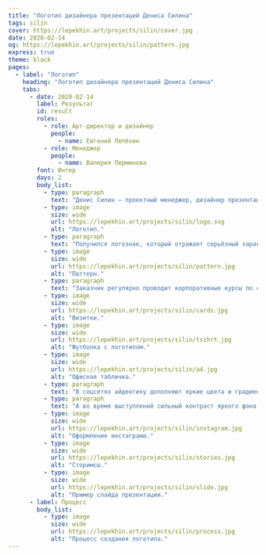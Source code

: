 ```yaml
---
title: "Логотип дизайнера презентаций Дениса Силина"
tags: silin
cover: https://lepekhin.art/projects/silin/cover.jpg
date: 2020-02-14
og: https://lepekhin.art/projects/silin/pattern.jpg
express: true
theme: black
pages:
  - label: "Логотип"
    heading: "Логотип дизайнера презентаций Дениса Силина"
    tabs:
      - date: 2020-02-14
        label: Результат
        id: result
        roles:
          - role: Арт-директор и дизайнер
            people:
              - name: Евгений Лепёхин
          - role: Менеджер
            people:
              - name: Валерия Перминова
        font: Интер
        days: 2
        body_list:
          - type: paragraph
            text: "Денис Силин — проектный менеджер, дизайнер презентаций, технический директор и вообще мастер на все руки. В студии разработали логотип и динамическую айдентику."
          - type: image
            size: wide
            url: https://lepekhin.art/projects/silin/logo.svg
            alt: "Логотип."
          - type: paragraph
            text: "Получился логознак, который отражает серьёзный характер заказчика и трансформируется в айдентику. Логотип меняет эмоции зависимости от ситуации и при этом не теряет своей узнаваемости. В таком виде его можно использовать в качестве паттерна на слайдах, плакатах и обложках публикаций."
          - type: image
            size: wide
            url: https://lepekhin.art/projects/silin/pattern.jpg
            alt: "Паттерн."
          - type: paragraph
            text: "Заказчик регулярно проводит корпоративные курсы по созданию презентаций, поэтому мы продумали использование логотипа на футболках, постерах и визитках."
          - type: image
            size: wide
            url: https://lepekhin.art/projects/silin/cards.jpg
            alt: "Визитки."
          - type: image
            size: wide
            url: https://lepekhin.art/projects/silin/tsihrt.jpg
            alt: "Футболка с логотипом."
          - type: image
            size: wide
            url: https://lepekhin.art/projects/silin/a4.jpg
            alt: "Офисная табличка."
          - type: paragraph
            text: "В соцсетях айдентику дополняют яркие цвета и градиенты. Они помогают сделать публикации заметными в новостной ленте и сторис."
          - type: paragraph
            text: "А во время выступлений сильный контраст яркого фона и текста фокусирует внимание зрителей на содержимом слайда."
          - type: image
            size: wide
            url: https://lepekhin.art/projects/silin/instagram.jpg
            alt: "Оформление инстаграма."
          - type: image
            size: wide
            url: https://lepekhin.art/projects/silin/stories.jpg
            alt: "Сторимсы."
          - type: image
            size: wide
            url: https://lepekhin.art/projects/silin/slide.jpg
            alt: "Пример слайда презентации."
      - label: Процесс
        body_list:
          - type: image
            size: wide
            url: https://lepekhin.art/projects/silin/process.jpg
            alt: "Процесс создания логотипа."
---
```

